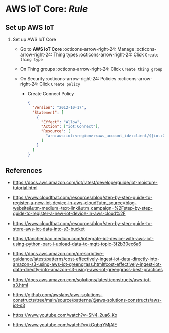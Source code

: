 # AWS IoT Core: _Rule_

## Set up AWS IoT

1.  Set up AWS IoT Core

    - Go to **AWS IoT Core** :octicons-arrow-right-24: Manage :octicons-arrow-right-24:
      Thing types :octicons-arrow-right-24: Click `Create thing type`
    - On Thing groups :octicons-arrow-right-24: Click `Create thing group`
    - On Security :octicons-arrow-right-24: Policies :octicons-arrow-right-24:
      Click `Create policy`

      - Create Connect Policy

        ```json linenums="1"
        {
          "Version": "2012-10-17",
          "Statement": [
            {
              "Effect": "Allow",
              "Action": ["iot:Connect"],
              "Resource": [
                "arn:aws:iot:<region>:<aws_account_id>:client/${iot:Connection.Thing.ThingName}"
              ]
            }
          ]
        }
        ```

## References

- https://docs.aws.amazon.com/iot/latest/developerguide/iot-moisture-tutorial.html
- https://www.cloudthat.com/resources/blog/step-by-step-guide-to-register-a-new-iot-device-in-aws-cloud?utm_source=blog-website&utm-medium=text-link&utm_campaign=%2Fstep-by-step-guide-to-register-a-new-iot-device-in-aws-cloud%2F
- https://www.cloudthat.com/resources/blog/step-by-step-guide-to-store-aws-iot-data-into-s3-bucket
- https://fanchenbao.medium.com/integrate-iot-device-with-aws-iot-using-python-part-i-upload-data-to-mqtt-topic-3f2b30ec6a6
- https://docs.aws.amazon.com/prescriptive-guidance/latest/patterns/cost-effectively-ingest-iot-data-directly-into-amazon-s3-using-aws-iot-greengrass.html#cost-effectively-ingest-iot-data-directly-into-amazon-s3-using-aws-iot-greengrass-best-practices

- https://docs.aws.amazon.com/solutions/latest/constructs/aws-iot-s3.html
- https://github.com/awslabs/aws-solutions-constructs/tree/main/source/patterns/@aws-solutions-constructs/aws-iot-s3

- https://www.youtube.com/watch?v=SN4_2ua6_Ko
- https://www.youtube.com/watch?v=kGqbqYMjAIE

